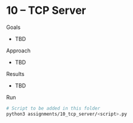 # 10 – TCP Server

Goals
- TBD

Approach
- TBD

Results
- TBD

Run
```bash path=null start=null
# Script to be added in this folder
python3 assignments/10_tcp_server/<script>.py
```
